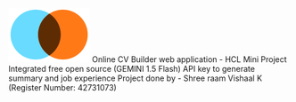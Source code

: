 ![Alt text](./public/applogo.svg)
Online CV Builder web application - HCL Mini Project
Integrated free open source (GEMINI 1.5 Flash) API key to generate summary and job experience
Project done by - Shree raam Vishaal K (Register Number: 42731073)
